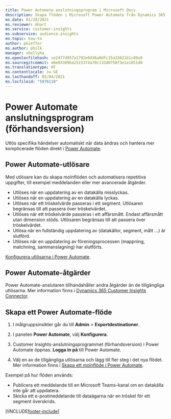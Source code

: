 ```yaml
---
title: Power Automate anslutningsprogram | Microsoft Docs
description: Skapa flöden i Microsoft Power Automate från Dynamics 365 Customer Insights.
ms.date: 01/20/2021
ms.reviewer: mhart
ms.service: customer-insights
ms.subservice: audience-insights
ms.topic: how-to
author: pkieffer
ms.author: philk
manager: shellyha
ms.openlocfilehash: ce2477d957a1792e0436a0dfc15a33621b1c89a9
ms.sourcegitcommit: e8e03309ba2515374a70c132d0758f3e1e1851d0
ms.translationtype: HT
ms.contentlocale: sv-SE
ms.lasthandoff: 05/04/2021
ms.locfileid: "5976110"
---
```

# <a name="power-automate-connector-preview"></a>Power Automate anslutningsprogram (förhandsversion)

Utlös specifika händelser automatiskt när data ändras och hantera mer komplicerade flöden direkt i [Power Automate](https://flow.microsoft.com/).

## <a name="power-automate-triggers"></a>Power Automate-utlösare

Med utlösare kan du skapa molnflöden och automatisera repetitiva uppgifter, till exempel meddelanden eller mer avancerade åtgärder. 

- Utlöses när en uppdatering av en datakälla misslyckas. 
- Utlöses när en uppdatering av en datakälla lyckas.
- Utlöses när ett tröskelvärde passeras i ett segment. Utlösaren begränsas till att passera över tröskelvärdet.
- Utlöses när ett tröskelvärde passeras i ett affärsmått. Endast affärsmått utan dimension stöds. Utlösaren begränsas till att passera över tröskelvärdet.
- Utlösa när en fullständig uppdatering av (datakällor, segment, mått ...) är slutförd.
- Utlöses när en uppdatering av föreningsprocessen (mappning, matchning, sammanslagning) har slutförts.

[Konfigurera utlösarna i Power Automate](https://flow.microsoft.com/connectors/shared_customerinsights/dynamics-365-customer-insights-connector/).

## <a name="power-automate-actions"></a>Power Automate-åtgärder
Power Automate-anslutaren tillhandahåller andra åtgärder än de tillgängliga utlösarna. Mer information finns i [Dynamics 365 Customer Insights Connector](/connectors/customerinsights/).

## <a name="create-a-power-automate-flow"></a>Skapa ett Power Automate-flöde

1. I målgruppsinsikter går du till **Admin** > **Exportdestinationer**.

1. I panelen **Power Automate**, välj **Konfigurera**.

1. Customer Insights-anslutningsprogrammet (förhandsversion) i Power Automate öppnas. **Logga in på** till Power Automate.

1. Välj en av de tillgängliga utlösarna och lägg till fler steg i det nya flödet. Mer information finns i [Skapa ett molnflöde i Power Automate](/power-automate/get-started-logic-flow).

Exempel på hur flöden används: 
- Publicera ett meddelande till en Microsoft Teams-kanal om en datakälla inte går att uppdatera. 
- Skicka ett e-postmeddelande till dataägarna när en tröskel för ett segment överskrids.



[!INCLUDE[footer-include](../includes/footer-banner.md)]
